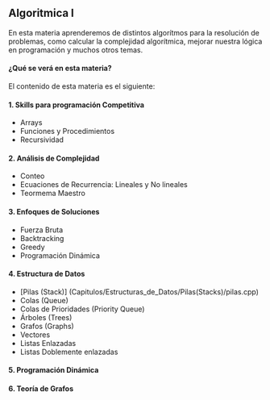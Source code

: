 ## Algoritmica I
En esta materia aprenderemos de distintos algorítmos para la resolución de problemas, como calcular la complejidad algorítmica, mejorar nuestra lógica en programación y muchos otros temas.
#### ¿Qué se verá en esta materia?
El contenido de esta materia es el siguiente:
#### 1. Skills para programación Competitiva
- Arrays
- Funciones y Procedimientos
- Recursividad
#### 2. Análisis de Complejidad
- Conteo
- Ecuaciones de Recurrencia: Lineales y No lineales
- Teormema Maestro
#### 3. Enfoques de Soluciones
- Fuerza Bruta
- Backtracking
- Greedy
- Programación Dinámica
#### 4. Estructura de Datos
- [Pilas (Stack)] (Capitulos/Estructuras_de_Datos/Pilas(Stacks)/pilas.cpp)
- Colas (Queue)
- Colas de Prioridades (Priority Queue)
- Árboles (Trees)
- Grafos (Graphs)
- Vectores
- Listas Enlazadas
- Listas Doblemente enlazadas
#### 5. Programación Dinámica

#### 6. Teoría de Grafos


